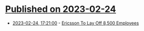 # [Published on 2023-02-24](index.md)

* [2023-02-24, 17:21:00](https://slashdot.org/story/23/02/24/1644215/ericsson-to-lay-off-8500-employees?utm_source=rss1.0mainlinkanon&utm_medium=feed) - [Ericsson To Lay Off 8,500 Employees](https://slashdot.org/story/23/02/24/1644215/ericsson-to-lay-off-8500-employees?utm_source=rss1.0mainlinkanon&utm_medium=feed)
